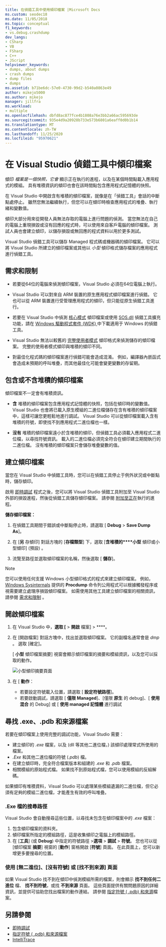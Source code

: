 ```yaml
---
title: 在偵錯工具中使用傾印檔案 |Microsoft Docs
ms.custom: seodec18
ms.date: 11/05/2018
ms.topic: conceptual
f1_keywords:
- vs.debug.crashdump
dev_langs:
- CSharp
- VB
- FSharp
- C++
- JScript
helpviewer_keywords:
- dumps, about dumps
- crash dumps
- dump files
- dumps
ms.assetid: b71be6dc-57e0-4730-99d2-b540a0863e49
author: mikejo5000
ms.author: mikejo
manager: jillfra
ms.workload:
- multiple
ms.openlocfilehash: dbfd8ac877fce4b1808a76e3bb2a66ac595693de
ms.sourcegitcommit: 935e4d9a20928b733e573b6801a6eaff0d0b1b14
ms.translationtype: MT
ms.contentlocale: zh-TW
ms.lasthandoff: 11/25/2020
ms.locfileid: "95970621"
---
```

# <a name="dump-files-in-the-visual-studio-debugger"></a>在 Visual Studio 偵錯工具中傾印檔案

<a name="BKMK_What_is_a_dump_file_"></a> 傾印 *檔案是一個快照，它會* 顯示正在執行的進程，以及在某個時間點載入應用程式的模組。 具有堆積資訊的傾印也會在該時間點包含應用程式記憶體的快照。

在 Visual Studio 中開啟含有堆積的傾印檔案，就像是在「偵錯工具」會話的中斷點處停止。 雖然您無法繼續執行，但您可以在傾印時檢查應用程式的堆疊、執行緒和變數值。

傾印大部分用來從開發人員無法存取的電腦上進行問題的偵測。 當您無法在自己的電腦上重現損毀或沒有回應的程式時，可以使用來自客戶電腦的傾印檔案。 測試人員也會建立傾印，以儲存損毀或無回應的程式資料以用於更多測試。

Visual Studio 偵錯工具可以儲存 Managed 程式碼或機器碼的傾印檔案。 它可以將 Visual Studio 所建立的傾印檔案或其他以 *小型* 傾印格式儲存檔案的應用程式進行偵錯工具。

## <a name="requirements-and-limitations"></a><a name="BKMK_Requirements_and_limitations"></a> 需求和限制

- 若要從64位的電腦來偵測傾印檔案，Visual Studio 必須在64位電腦上執行。

- Visual Studio 可以對來自 ARM 裝置的原生應用程式傾印檔案進行偵錯。 它也可以從 ARM 裝置進行受管理應用程式的傾印，但只能從原生偵錯工具進行。

- 若要在 Visual Studio 中偵測 [核心模式](/windows-hardware/drivers/debugger/kernel-mode-dump-files) 傾印檔案或使用 [SOS.dll](/dotnet/framework/tools/sos-dll-sos-debugging-extension) 偵錯工具擴充功能，請在 [Windows 驅動程式套件 (WDK) ](/windows-hardware/drivers/download-the-wdk)中下載適用于 Windows 的偵錯工具。

- Visual Studio 無法以較舊的 [完整使用者模式](/windows/desktop/wer/collecting-user-mode-dumps) 傾印格式來偵測儲存的傾印檔案。 完整的使用者模式傾印與堆積的傾印不同。

- 對最佳化程式碼的傾印檔案進行偵錯可能會造成混淆。 例如，編譯器內嵌函式會造成未預期的呼叫堆疊，而其他最佳化可能會變更變數的存留期。

## <a name="dump-files-with-or-without-heaps"></a><a name="BKMK_Dump_files__with_or_without_heaps"></a> 包含或不含堆積的傾印檔案

傾印檔案不一定會有堆積資訊。

- **含** 堆積的傾印檔案包含應用程式記憶體的快照，包括在傾印時的變數值。 Visual Studio 也會將已載入原生模組的二進位檔儲存在含有堆積的傾印檔案中，這樣可讓您更輕鬆地進行調試。 Visual Studio 可以從傾印檔案載入含有堆積的符號，即使找不到應用程式二進位檔也一樣。

- **沒有** 堆積的傾印檔案遠小於含堆積的傾印，但偵錯工具必須載入應用程式二進位檔，以尋找符號資訊。 載入的二進位檔必須完全符合在傾印建立期間執行的二進位檔。 沒有堆積的傾印檔案只會儲存堆疊變數的值。

## <a name="create-a-dump-file"></a><a name="BKMK_Create_a_dump_file"></a> 建立傾印檔案

當您在 Visual Studio 中偵錯工具時，您可以在偵錯工具停止于例外狀況或中斷點時，儲存傾印。

啟用 [即時調試](../debugger/just-in-time-debugging-in-visual-studio.md) 程式之後，您可以將 Visual Studio 偵錯工具附加至 Visual Studio 外部的損毀進程，然後從偵錯工具儲存傾印檔案。 請參閱 [附加至正在](../debugger/attach-to-running-processes-with-the-visual-studio-debugger.md)執行的進程。

**儲存傾印檔案：**

1. 在偵錯工具期間于錯誤或中斷點停止時，請選取 [ **Debug**  >  **Save Dump As**]。

1. 在 [**另** 存傾印] 對話方塊的 [**存檔類型**] 下，選取 [**含堆積的****小型** 傾印或小型傾印] (預設) 。

1. 流覽至路徑並選取傾印檔案的名稱，然後選取 [ **儲存**]。

>[!NOTE]
>您可以使用任何支援 Windows 小型傾印格式的程式來建立傾印檔案。 例如，[Windows Sysinternals](/sysinternals/) 提供的 **Procdump** 命令列公用程式可以根據觸發程序或視需要建立處理序損毀傾印檔案。 如需使用其他工具建立傾印檔案的相關資訊，請參閱 [需求和限制](../debugger/using-dump-files.md#BKMK_Requirements_and_limitations) 。

## <a name="open-a-dump-file"></a><a name="BKMK_Open_a_dump_file"></a> 開啟傾印檔案

1. 在 Visual Studio 中，**選取 [**  >  **開啟** 檔案]  >  ****。

1. 在 [開啟檔案] 對話方塊中，找出並選取傾印檔案。 它的副檔名通常會是 *dmp* 。 選取 [確定]。

   [ **小型** 傾印檔案摘要] 視窗會顯示傾印檔案的摘要和模組資訊，以及您可以採取的動作。

   ![小型傾印摘要頁面](../debugger/media/dbg_dump_summarypage.png "小型傾印摘要頁面")

1. 在 [ **動作**：
   - 若要設定符號載入位置，請選取 [ **設定符號路徑**]。
   - 若要啟動調試，請選取 [ **僅限 Managed**]、[僅限 **原生** 的 debug]、[ **使用混合** 的 Debug] 或 [ **使用 managed 記憶體** 進行調試

## <a name="find-exe-pdb-and-source-files"></a><a name="BKMK_Find_binaries__symbol___pdb__files__and_source_files"></a> 尋找 .exe、.pdb 和來源檔案

若要在傾印檔案上使用完整的調試功能，Visual Studio 需要：

- 建立傾印的 *.exe* 檔案，以及 (dll 等其他二進位檔，) 該傾印處理常式所使用的檔案。
- *.Exe* 和其他二進位檔的符號 (*.pdb*) 檔。
- 在建立傾印時，完全符合檔案版本和組建的 *.exe* 和 *.pdb* 檔案。
- 相關模組的原始程式檔。 如果找不到原始程式檔，您可以使用模組的反組解碼。

如果傾印有堆積資料，Visual Studio 可以處理某些模組遺漏的二進位檔，但它必須有足夠的模組二進位檔，才能產生有效的呼叫堆疊。

### <a name="search-paths-for-exe-files"></a>.Exe 檔的搜尋路徑

Visual Studio 會自動搜尋這些位置，以尋找未包含在傾印檔案中的 *.exe* 檔案：

1. 包含傾印檔案的資料夾。
2. 傾印檔案所指定的模組路徑，這是收集傾印之電腦上的模組路徑。
3. 在 [**工具**] (或 **Debug**) 中指定的符號路徑 >**選項**  >  **調試**  >  **符號**。 您也可以從 [傾印檔案 **摘要**] 視窗的 [**動作**] 窗格開啟 [**符號**] 頁面。 在此頁面上，您可以新增更多要搜尋的位置。

### <a name="use-the-no-binary-no-symbols-or-no-source-found-pages"></a>使用 [無二進位]、[沒有符號] 或 [找不到來源] 頁面

如果 Visual Studio 找不到在傾印中偵測模組所需的檔案，則會顯示 **找不到任何二進位** 檔、 **找不到符號**，或找 **不到來源** 頁面。 這些頁面提供有關問題原因的詳細資訊，並提供可協助您找出檔案的動作連結。 請參閱 [指定符號 ( .pdb) 和來源](../debugger/specify-symbol-dot-pdb-and-source-files-in-the-visual-studio-debugger.md)檔案。

## <a name="see-also"></a>另請參閱

- [即時調試](../debugger/just-in-time-debugging-in-visual-studio.md)
- [指定符號 ( .pdb) 和來源檔案](../debugger/specify-symbol-dot-pdb-and-source-files-in-the-visual-studio-debugger.md)
- [IntelliTrace](../debugger/intellitrace.md)